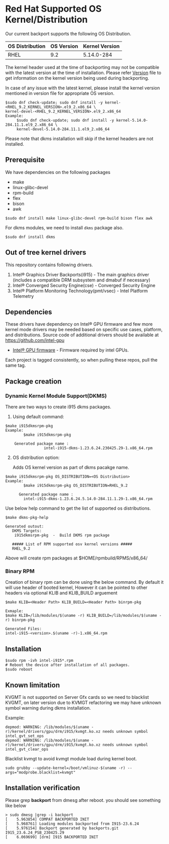 # Red Hat Supported OS Kernel/Distribution
  Our current backport supports the following OS Distribution.

| OS Distribution | OS Version | Kernel Version  |
|---  |---  |---  |
| RHEL | 9.2 | 5.14.0-284 |

  The kernel header used at the time of backporting may not be compatible with the latest version at the time of installation.
  Please refer [Version](https://github.com/intel-gpu/intel-gpu-i915-backports/blob/backport/RELEASE_2335_23.6/versions) file to get information on the kernel version being used during backporting.

  In case of any issue with the latest kernel, please install the kernel version mentioned in version file for appropriate OS version.

```
$sudo dnf check-update; sudo dnf install -y kernel-<RHEL_9.2_KERNEL_VERSION>.el9_2.x86_64 \
kernel-devel-<RHEL_9.2_KERNEL_VERSION>.el9_2.x86_64
Example:
     $sudo dnf check-update; sudo dnf install -y kernel-5.14.0-284.11.1.el9_2.x86_64 \
     kernel-devel-5.14.0-284.11.1.el9_2.x86_64

```

Please note that dkms installation will skip if the kernel headers are not installed.

## Prerequisite
We have dependencies on the following packages
  - make
  - linux-glibc-devel
  - rpm-build
  - flex
  - bison
  - awk
```
$sudo dnf install make linux-glibc-devel rpm-build bison flex awk
```
For dkms modules, we need to install `dkms` package also.

```
$sudo dnf install dkms
```

## Out of tree kernel drivers
This repository contains following drivers.
1. Intel® Graphics Driver Backports(i915) - The main graphics driver (includes a compatible DRM subsystem and dmabuf if necessary)
2. Intel® Converged Security Engine(cse) - Converged Security Engine
3. Intel® Platform Monitoring Technology(pmt/vsec) - Intel Platform Telemetry


## Dependencies

  These drivers have dependency on Intel® GPU firmware and few more kernel mode drivers may be needed based on specific use cases, platform, and distributions. Source code of additional drivers should be available at https://github.com/intel-gpu

- [Intel® GPU firmware](https://github.com/intel-gpu/intel-gpu-firmware) - Firmware required by intel GPUs.

Each project is tagged consistently, so when pulling these repos, pull the same tag.


## Package creation

### Dynamic Kernel Module Support(DKMS)
There are two ways to create i915 dkms packages.
1. Using default command:
```
$make i915dkmsrpm-pkg
Example:
        $make i915dkmsrpm-pkg

    Generated package name :
                 intel-i915-dkms-1.23.6.24.230425.29-1.x86_64.rpm
```

2. OS distribution option:

    Adds OS kernel version as part of dkms pacakge name.

```
$make i915dkmsrpm-pkg OS_DISTRIBUTION=<OS Distribution>
Example:
        $make i915dkmsrpm-pkg OS_DISTRIBUTION=RHEL_9.2

      Generated package name :
        intel-i915-dkms-1.23.6.24.5.14.0-284.11.1.29-1.x86_64.rpm
```
  Use below help command to get the list of supported os distributions.
```
$make dkms-pkg-help

Generated outout:
   DKMS Targets:
    i915dkmsrpm-pkg  -  Build DKMS rpm package

   ##### List of RPM supported osv kernel versions #####
   RHEL_9.2
```
Above  will create rpm packages at $HOME/rpmbuild/RPMS/x86_64/

### Binary RPM
Creation of binary rpm can be done using the below command. By default it will use header of booted kernel, However it can be pointed to other headers via optional KLIB and KLIB_BUILD arguement
```
$make KLIB=<Header Path> KLIB_BUILD=<Header Path> binrpm-pkg

Exmaple:
$make KLIB=/lib/modules/$(uname -r) KLIB_BUILD=/lib/modules/$(uname -r) binrpm-pkg

Generated Files:
intel-i915-<version>.$(uname -r)-1.x86_64.rpm
```

## Installation
```
$sudo rpm -ivh intel-i915*.rpm
# Reboot the device after installation of all packages.
$sudo reboot
```
## Known limitation
KVGMT is not supported on Server Gfx cards so we need to blacklist KVGMT, on later version due to KVMGT refactoring
we may have unknown symbol warning during dkms installation.

Example:
```
depmod: WARNING: /lib/modules/$(uname -r)/kernel/drivers/gpu/drm/i915/kvmgt.ko.xz needs unknown symbol intel_gvt_set_ops
depmod: WARNING: /lib/modules/$(uname -r)/kernel/drivers/gpu/drm/i915/kvmgt.ko.xz needs unknown symbol intel_gvt_clear_ops
```
Blacklist kvmgt to avoid kvmgt module load during kernel boot.
```
sudo grubby --update-kernel=/boot/vmlinuz-$(uname -r) --args="modprobe.blacklist=kvmgt"
```

## Installation verification

Please grep **backport** from dmesg after reboot. you should see something like below
```
> sudo dmesg |grep -i backport
[    5.963854] COMPAT BACKPORTED INIT
[    5.968761] Loading modules backported from I915-23.6.24
[    5.976154] Backport generated by backports.git I915_23.6.24_PSB_230425.29
[    6.069699] [drm] I915 BACKPORTED INIT
```
